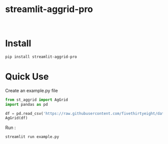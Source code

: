 # streamlit-aggrid-pro

<br>

# Install
```
pip install streamlit-aggrid-pro

```

# Quick Use
Create an example.py file
```python
from st_aggrid import AgGrid
import pandas as pd

df = pd.read_csv('https://raw.githubusercontent.com/fivethirtyeight/data/master/airline-safety/airline-safety.csv')
AgGrid(df)
```
Run :
```shell
streamlit run example.py
```
